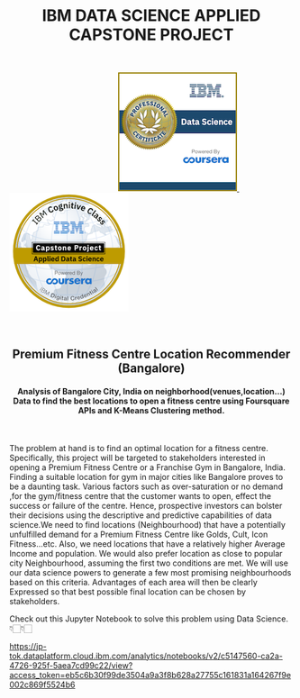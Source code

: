 <h1 align = "center">  IBM DATA SCIENCE APPLIED CAPSTONE PROJECT  </h1>
<br>


&nbsp;&nbsp; &nbsp; &nbsp;&nbsp; &nbsp;&nbsp; &nbsp;&nbsp; &nbsp;&nbsp; &nbsp;&nbsp; &nbsp;&nbsp; &nbsp;&nbsp; &nbsp;&nbsp; &nbsp;&nbsp; &nbsp;&nbsp; &nbsp; &nbsp; &nbsp; &nbsp; &nbsp; &nbsp; &nbsp;
<a href = "https://www.youracclaim.com/badges/f1a332b4-6cd8-442f-9311-c0d70e8ba018/public_url" >![Screenshot](images/data-science-professional-certificate.png) </a>  &nbsp; &nbsp; &nbsp;&nbsp; &nbsp;&nbsp; &nbsp; <a href = "https://www.youracclaim.com/badges/a4c7ef37-af2c-4532-a1d0-0795f8b79ddc/public_url">![Screenshot](images/applied-data-science-capstone.png)</a>

<br>


<h2 align = "center"> Premium Fitness Centre Location Recommender (Bangalore) </h2>

<h4 align = "center"> Analysis of Bangalore City, India on neighborhood(venues,location...) Data to find the best locations to open a fitness centre using Foursquare APIs and K-Means Clustering method. </h4>
<br>

The problem at hand is to find an optimal location for a fitness centre. Specifically, this project will be targeted to stakeholders interested in opening a Premium Fitness Centre or a Franchise Gym in Bangalore, India. Finding a suitable location for gym in major cities like Bangalore proves to be a daunting task. Various factors such as over-saturation or no demand ,for the gym/fitness centre that the customer wants to open, effect the success or failure of the centre. Hence, prospective investors can bolster their decisions using the descriptive and predictive capabilities of data science.We need to find locations (Neighbourhood) that have a potentially unfulfilled demand for a Premium Fitness Centre like Golds, Cult, Icon Fitness…etc. Also, we need locations that have a relatively higher Average Income and population. We would also prefer location as close to popular city Neighbourhood, assuming the first two conditions are met. We will use our data science powers to generate a few most promising neighbourhoods based on this criteria. Advantages of each area will then be clearly Expressed so that best possible final location can be chosen by stakeholders.

Check out this Jupyter Notebook to solve this problem using Data Science. 👇🏻👇🏻

https://jp-tok.dataplatform.cloud.ibm.com/analytics/notebooks/v2/c5147560-ca2a-4726-925f-5aea7cd99c22/view?access_token=eb5c6b30f99de3504a9a3f8b628a27755c161831a164267f9e002c869f5524b6
